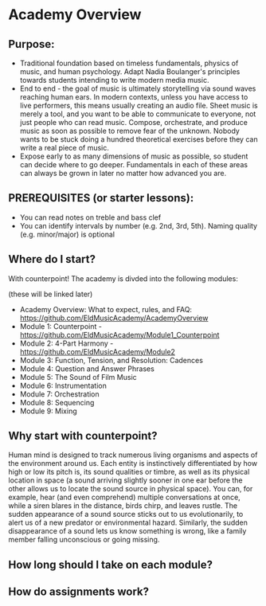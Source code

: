 # Academy Overview

## Purpose:
* Traditional foundation based on timeless fundamentals, physics of music, and human psychology. Adapt Nadia Boulanger's principles towards students intending to write modern media music.
* End to end - the goal of music is ultimately storytelling via sound waves reaching human ears. In modern contexts, unless you have access to live performers, this means usually creating an audio file. Sheet music is merely a tool, and you want to be able to communicate to everyone, not just people who can read music. Compose, orchestrate, and produce music as soon as possible to remove fear of the unknown. Nobody wants to be stuck doing a hundred theoretical exercises before they can write a real piece of music.
* Expose early to as many dimensions of music as possible, so student can decide where to go deeper. Fundamentals in each of these areas can always be grown in later no matter how advanced you are.

## PREREQUISITES (or starter lessons):
* You can read notes on treble and bass clef
* You can identify intervals by number (e.g. 2nd, 3rd, 5th). Naming quality (e.g. minor/major) is optional

## Where do I start?
With counterpoint! The academy is divded into the following modules:

(these will be linked later)
* Academy Overview: What to expect, rules, and FAQ: https://github.com/EldMusicAcademy/AcademyOverview
* Module 1: Counterpoint - https://github.com/EldMusicAcademy/Module1_Counterpoint
* Module 2: 4-Part Harmony - https://github.com/EldMusicAcademy/Module2
* Module 3: Function, Tension, and Resolution: Cadences 
* Module 4: Question and Answer Phrases
* Module 5: The Sound of Film Music
* Module 6: Instrumentation
* Module 7: Orchestration
* Module 8: Sequencing
* Module 9: Mixing

## Why start with counterpoint?
Human mind is designed to track numerous living organisms and aspects of the environment around us. Each entity is instinctively differentiated by how high or low its pitch is, its sound qualities or timbre, as well as its physical location in space (a sound arriving slightly sooner in one ear before the other allows us to locate the sound source in physical space). You can, for example, hear (and even comprehend) multiple conversations at once, while a siren blares in the distance, birds chirp, and leaves rustle. The sudden appearance of a sound source sticks out to us evolutionarily, to alert us of a new predator or environmental hazard. Similarly, the sudden disappearance of a sound lets us know something is wrong, like a family member falling unconscious or going missing.

## How long should I take on each module?

## How do assignments work?
